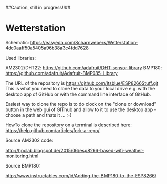 
##Caution, still in progress!!##
# Wetterstation



Schematic:
https://easyeda.com/Scharnwebers/Wetterstation-4dc0aaff50a5405a96b38a3c4fdd7628

Used libraries:

AM2302/DHT22: https://github.com/adafruit/DHT-sensor-library
BMP180: https://github.com/adafruit/Adafruit-BMP085-Library


The URL of the repository is https://github.com/Itsblue/ESP8266Stuff.git
This is what you need to clone the data to your local drive e.g. with the desktop app of GitHub or with the command line interface of GitHub.

Easiest way to clone the repo is to do clock on the "clone or download" button in the web gui of GIThub and allow to it to use the desktop app - choose a path and thats it ... :-)

HowTo clone the repository on a terminal is described here: https://help.github.com/articles/fork-a-repo/

Source AM2302 code:

http://hpclab.blogspot.de/2015/06/esp8266-based-wifi-weather-monitoring.html

Source BMP180:

http://www.instructables.com/id/Adding-the-BMP180-to-the-ESP8266/
